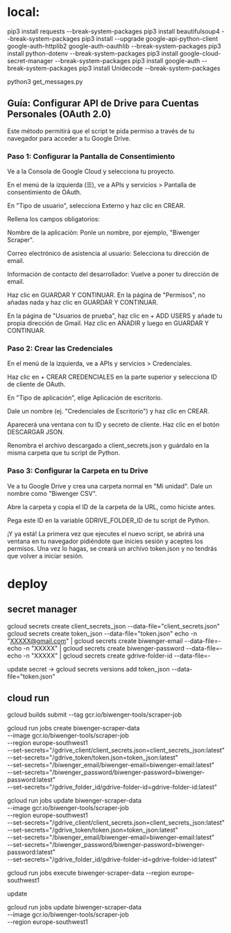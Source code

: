 # local:

pip3 install requests --break-system-packages
pip3 install beautifulsoup4 --break-system-packages
pip3 install --upgrade google-api-python-client google-auth-httplib2 google-auth-oauthlib --break-system-packages
pip3 install python-dotenv --break-system-packages
pip3 install google-cloud-secret-manager --break-system-packages
pip3 install google-auth --break-system-packages
pip3 install Unidecode --break-system-packages


python3 get_messages.py


## Guía: Configurar API de Drive para Cuentas Personales (OAuth 2.0)
Este método permitirá que el script te pida permiso a través de tu navegador para acceder a tu Google Drive.

### Paso 1: Configurar la Pantalla de Consentimiento
Ve a la Consola de Google Cloud y selecciona tu proyecto.

En el menú de la izquierda (☰), ve a APIs y servicios > Pantalla de consentimiento de OAuth.

En "Tipo de usuario", selecciona Externo y haz clic en CREAR.

Rellena los campos obligatorios:

Nombre de la aplicación: Ponle un nombre, por ejemplo, "Biwenger Scraper".

Correo electrónico de asistencia al usuario: Selecciona tu dirección de email.

Información de contacto del desarrollador: Vuelve a poner tu dirección de email.

Haz clic en GUARDAR Y CONTINUAR. En la página de "Permisos", no añadas nada y haz clic en GUARDAR Y CONTINUAR.

En la página de "Usuarios de prueba", haz clic en + ADD USERS y añade tu propia dirección de Gmail. Haz clic en AÑADIR y luego en GUARDAR Y CONTINUAR.

### Paso 2: Crear las Credenciales
En el menú de la izquierda, ve a APIs y servicios > Credenciales.

Haz clic en + CREAR CREDENCIALES en la parte superior y selecciona ID de cliente de OAuth.

En "Tipo de aplicación", elige Aplicación de escritorio.

Dale un nombre (ej. "Credenciales de Escritorio") y haz clic en CREAR.

Aparecerá una ventana con tu ID y secreto de cliente. Haz clic en el botón DESCARGAR JSON.

Renombra el archivo descargado a client_secrets.json y guárdalo en la misma carpeta que tu script de Python.

### Paso 3: Configurar la Carpeta en tu Drive
Ve a tu Google Drive y crea una carpeta normal en "Mi unidad". Dale un nombre como "Biwenger CSV".

Abre la carpeta y copia el ID de la carpeta de la URL, como hiciste antes.

Pega este ID en la variable GDRIVE_FOLDER_ID de tu script de Python.

¡Y ya está! La primera vez que ejecutes el nuevo script, se abrirá una ventana en tu navegador pidiéndote que inicies sesión y aceptes los permisos. Una vez lo hagas, se creará un archivo token.json y no tendrás que volver a iniciar sesión.



# deploy

## secret manager
gcloud secrets create client_secrets_json --data-file="client_secrets.json"
gcloud secrets create token_json --data-file="token.json"
echo -n "XXXXX@gmail.com" | gcloud secrets create biwenger-email --data-file=-
echo -n "XXXXX" | gcloud secrets create biwenger-password --data-file=-
echo -n "XXXXX" | gcloud secrets create gdrive-folder-id --data-file=-

update secret ->
gcloud secrets versions add token_json --data-file="token.json"

## cloud run
gcloud builds submit --tag gcr.io/biwenger-tools/scraper-job


gcloud run jobs create biwenger-scraper-data \
  --image gcr.io/biwenger-tools/scraper-job \
  --region europe-southwest1 \
  --set-secrets="/gdrive_client/client_secrets.json=client_secrets_json:latest" \
  --set-secrets="/gdrive_token/token.json=token_json:latest" \
  --set-secrets="/biwenger_email/biwenger-email=biwenger-email:latest" \
  --set-secrets="/biwenger_password/biwenger-password=biwenger-password:latest" \
  --set-secrets="/gdrive_folder_id/gdrive-folder-id=gdrive-folder-id:latest"



gcloud run jobs update biwenger-scraper-data \
  --image gcr.io/biwenger-tools/scraper-job \
  --region europe-southwest1 \
  --set-secrets="/gdrive_client/client_secrets.json=client_secrets_json:latest" \
  --set-secrets="/gdrive_token/token.json=token_json:latest" \
  --set-secrets="/biwenger_email/biwenger-email=biwenger-email:latest" \
  --set-secrets="/biwenger_password/biwenger-password=biwenger-password:latest" \
  --set-secrets="/gdrive_folder_id/gdrive-folder-id=gdrive-folder-id:latest"


  gcloud run jobs execute biwenger-scraper-data --region europe-southwest1


  update

  gcloud run jobs update biwenger-scraper-data \
  --image gcr.io/biwenger-tools/scraper-job \
  --region europe-southwest1